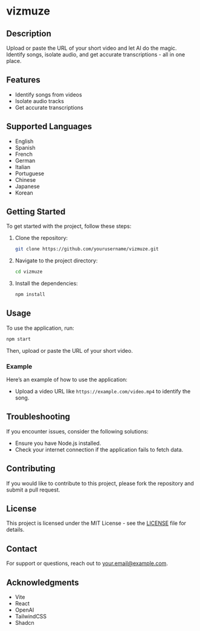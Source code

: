 # vizmuze

## Description
Upload or paste the URL of your short video and let AI do the magic. Identify songs, isolate audio, and get accurate transcriptions - all in one place.

## Features
- Identify songs from videos
- Isolate audio tracks
- Get accurate transcriptions

## Supported Languages
- English
- Spanish
- French
- German
- Italian
- Portuguese
- Chinese
- Japanese
- Korean

## Getting Started
To get started with the project, follow these steps:

1. Clone the repository:
   ```bash
   git clone https://github.com/yourusername/vizmuze.git
   ```
2. Navigate to the project directory:
   ```bash
   cd vizmuze
   ```
3. Install the dependencies:
   ```bash
   npm install
   ```

## Usage
To use the application, run:

```bash
npm start
```

Then, upload or paste the URL of your short video.

### Example
Here’s an example of how to use the application:
- Upload a video URL like `https://example.com/video.mp4` to identify the song.

## Troubleshooting
If you encounter issues, consider the following solutions:
- Ensure you have Node.js installed.
- Check your internet connection if the application fails to fetch data.

## Contributing
If you would like to contribute to this project, please fork the repository and submit a pull request.

## License
This project is licensed under the MIT License - see the [LICENSE](LICENSE) file for details.

## Contact
For support or questions, reach out to [your.email@example.com](mailto:your.daoudireda100@gmail.com).

## Acknowledgments
- Vite
- React
- OpenAI
- TailwindCSS
- Shadcn
